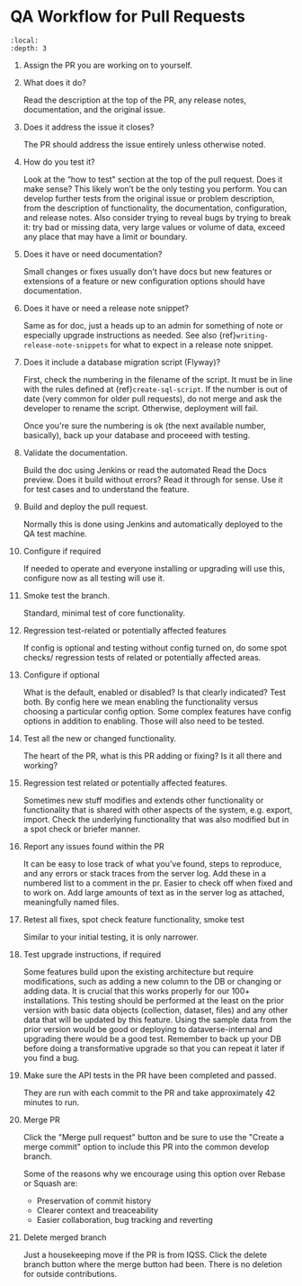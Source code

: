 # QA Workflow for Pull Requests

```{contents} Contents:
:local: 
:depth: 3
```

1. Assign the PR you are working on to yourself.

1. What does it do?

    Read the description at the top of the PR, any release notes, documentation, and the original issue.

1. Does it address the issue it closes? 

    The PR should address the issue entirely unless otherwise noted.

1. How do you test it?
    
    Look at the “how to test" section at the top of the pull request. Does it make sense? This likely won’t be the only testing you perform. You can develop further tests from the original issue or problem description, from the description of functionality, the documentation, configuration, and release notes. Also consider trying to reveal bugs by trying to break it: try bad or missing data, very large values or volume of data, exceed any place that may have a limit or boundary.

1. Does it have or need documentation?

    Small changes or fixes usually don’t have docs but new features or extensions of a feature or new configuration options should have documentation.

1. Does it have or need a release note snippet?

    Same as for doc, just a heads up to an admin for something of note or especially upgrade instructions as needed. See also {ref}`writing-release-note-snippets` for what to expect in a release note snippet.

1. Does it include a database migration script (Flyway)?
    
    First, check the numbering in the filename of the script. It must be in line with the rules defined at {ref}`create-sql-script`. If the number is out of date (very common for older pull requests), do not merge and ask the developer to rename the script. Otherwise, deployment will fail.

    Once you're sure the numbering is ok (the next available number, basically), back up your database and proceeed with testing.

1. Validate the documentation.

    Build the doc using Jenkins or read the automated Read the Docs preview. Does it build without errors?
    Read it through for sense.
    Use it for test cases and to understand the feature.

1. Build and deploy the pull request.

    Normally this is done using Jenkins and automatically deployed to the QA test machine.

1. Configure if required

    If needed to operate and everyone installing or upgrading will use this, configure now as all testing will use it.

1. Smoke test the branch.
    
    Standard, minimal test of core functionality.

1. Regression test-related or potentially affected features

    If config is optional and testing without config turned on, do some spot checks/ regression tests of related or potentially affected areas. 

1. Configure if optional

    What is the default, enabled or disabled? Is that clearly indicated? Test both.
    By config here we mean enabling the functionality versus choosing a particular config option. Some complex features have config options in addition to enabling. Those will also need to be tested.

1. Test all the new or changed functionality.

    The heart of the PR, what is this PR adding or fixing? Is it all there and working?

1. Regression test related or potentially affected features.
    
    Sometimes new stuff modifies and extends other functionality or functionality that is shared with other aspects of the system, e.g. export, import. Check the underlying functionality that was also modified but in a spot check or briefer manner.

1. Report any issues found within the PR

    It can be easy to lose track of what you’ve found, steps to reproduce, and any errors or stack traces from the server log. Add these in a numbered list to a comment in the pr. Easier to check off when fixed and to work on. Add large amounts of text as in the server log as attached, meaningfully named files.

1. Retest all fixes, spot check feature functionality, smoke test
    
    Similar to your initial testing, it is only narrower.

1. Test upgrade instructions, if required

    Some features build upon the existing architecture but require modifications, such as adding a new column to the DB or changing or adding data. It is crucial that this works properly for our 100+ installations. This testing should be performed at the least on the prior version with basic data objects (collection, dataset, files) and any other data that will be updated by this feature. Using the sample data from the prior version would be good or deploying to dataverse-internal and upgrading there would be a good test. Remember to back up your DB before doing a transformative upgrade so that you can repeat it later if you find a bug.

1. Make sure the API tests in the PR have been completed and passed.
   
    They are run with each commit to the PR and take approximately 42 minutes to run.

1. Merge PR
    
    Click the "Merge pull request" button and be sure to use the "Create a merge commit" option to include this PR into the common develop branch.

    Some of the reasons why we encourage using this option over Rebase or Squash are:

    - Preservation of commit history
    - Clearer context and treaceability
    - Easier collaboration, bug tracking and reverting

1. Delete merged branch
    
    Just a housekeeping move if the PR is from IQSS. Click the delete branch button where the merge button had been. There is no deletion for outside contributions.
